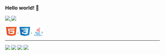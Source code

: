 ### Hello world! 👋


<div>
  <a href="https://beacons.page/bruno_oliveira">
  <img height="180em" src="https://github-readme-stats.vercel.app/api?username=Brunolivier&show_icons=true&theme=drark&include_all_commits=true&count_private=true"/>
  <img height="180em" src="https://github-readme-stats.vercel.app/api/top-langs/?username=Brunolivier&layout=compact&langs_count=7&theme=dark"/>
</div> 
  <div style="display: inline_block"><br>
  <img align="center" alt="Bruno-HTML" height="30" width="40" src="https://raw.githubusercontent.com/devicons/devicon/master/icons/html5/html5-original.svg">
  <img align="center" alt="Bruno-CSS" height="30" width="40" src="https://raw.githubusercontent.com/devicons/devicon/master/icons/css3/css3-original.svg">
  <img align="center" alt="Bruno-JAVA" height="30" width="40" src="https://raw.githubusercontent.com/devicons/devicon/master/icons/java/java-original.svg">
</div>



----

  
<div> 
  <a href="https://www.instagram.com/bruno_livier/?hl=pt-br" target="_blank"><img src="https://img.shields.io/badge/Instagram-E4405F?style=for-the-badge&logo=instagram&logoColor=white" target="_blank"></a>
  <a href = "https://github.com/Brunolivier"><img src="https://img.shields.io/badge/GitHub-100000?style=for-the-badge&logo=github&logoColor=white" target="_blank"></a>
  <a href = "mailto:bpereiraoliveira@gmail.com"><img src="https://img.shields.io/badge/-Gmail-%23333?style=for-the-badge&logo=gmail&logoColor=white" target="_blank"></a>
  <a href="https://www.linkedin.com/in/bruno-leandro-pereira-oliveira-003185104/" target="_blank"><img src="https://img.shields.io/badge/-LinkedIn-%230077B5?style=for-the-badge&logo=linkedin&logoColor=white" target="_blank"></a>  
</div>
 
